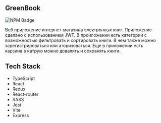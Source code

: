 ## GreenBook

<p>
    <img alt="NPM Badge" src="https://img.shields.io/badge/v10.2.3-green?label=npm&color=blue">
</p>

Веб приложение интернет-магазина электронных книг. Приложение сделано с использованием JWT. В проиложении есть категории с возможностью фильтровать и сортировать книги. В нем также можно зарегистрироваться или аторизоваться.
Еще в приложении есть карзина в катрую можно довалять и сохранять книги.

## Tech Stack
- TypeScript
- React
- Redux
- React-router
- SASS
- Jest
- Vite
- Express



